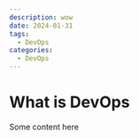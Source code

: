 ```yaml
---
description: wow
date: 2024-01-31
tags:
  - DevOps
categories:
  - DevOps
---
```


# What is DevOps

Some content here
